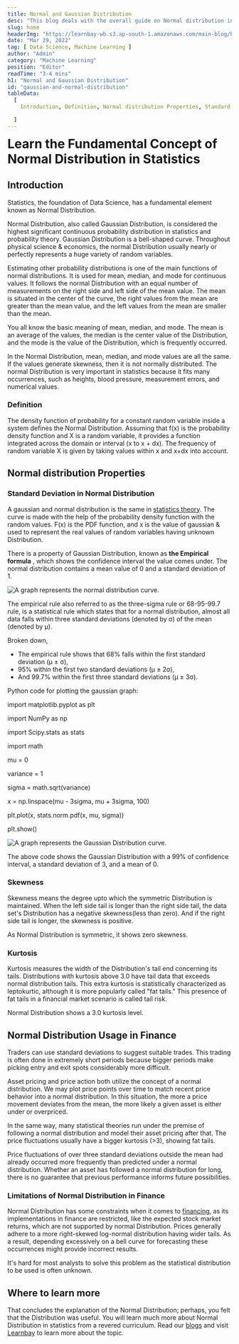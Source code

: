 ```yaml
---
title: Normal and Gaussian Distribution
desc: "This blog deals with the overall guide on Normal distribution in statistics. Here you will learn the basics of the normal distribution to its applications in statistical analysis by estimating probability distribution and probability."
slug: home
headerImg: "https://learnbay-wb.s3.ap-south-1.amazonaws.com/main-blog/blog/gaussian.png"
date: "Mar 29, 2022"
tag: [ Data Science, Machine Learning ]
author: "Admin"
category: "Machine Learning"
position: "Editor"
readTime: "3-4 mins"
h1: "Normal and Gaussian Distribution"
id: "gaussian-and-normal-distribution"
tableData:
  [
    Introduction, Definition, Normal distribution Properties, Standard Deviation in Normal Distribution, Skewness, Kurtosis, Normal Distribution Usage in Finance, Limitations of Normal Distribution in Finance,  Where to learn more 

  ]
---
```




<span style=" font-weight:bold; font-size:28px"> Learn the Fundamental Concept of Normal Distribution in Statistics</span>

## Introduction

Statistics, the foundation of Data Science, has a fundamental element known as Normal Distribution.

Normal Distribution, also called Gaussian Distribution, is considered the highest significant continuous probability distribution in statistics and probability theory. Gaussian Distribution is a bell-shaped curve. Throughout physical science & economics, the normal Distribution usually nearly or perfectly represents a huge variety of random variables.

Estimating other probability distributions is one of the main functions of normal distributions. It is used for mean, median, and mode for continuous values. It follows the normal Distribution with an equal number of measurements on the right side and left side of the mean value. The mean is situated in the center of the curve, the right values from the mean are greater than the mean value, and the left values from the mean are smaller than the mean.

You all know the basic meaning of mean, median, and mode. The mean is an average of the values, the median is the center value of the Distribution, and the mode is the value of the Distribution, which is frequently occurred.

In the Normal Distribution, mean, median, and mode values are all the same. If the values generate skewness, then it is not normally distributed. The normal Distribution is very important in statistics because it fits many occurrences, such as heights, blood pressure, measurement errors, and numerical values.

### Definition   

The density function of probability for a constant random variable inside a system defines the Normal Distribution. Assuming that f(x) is the probability density function and X is a random variable, it provides a function integrated across the domain or interval (x to x + dx). The frequency of random variable X is given by taking values within x and x+dx into account.

## Normal distribution Properties  

### Standard Deviation in Normal Distribution

A gaussian and normal distribution is the same in <a href="https://blog.learnbay.co/top-50-interview-question-on-statistics" target="_blank">statistics theory</a>. The curve is made with the help of the probability density function with the random values. F(x) is the PDF function, and x is the value of gaussian & used to represent the real values of random variables having unknown Distribution.

There is a property of Gaussian Distribution, known as **the Empirical formula** , which shows the confidence interval the value comes under. The normal distribution contains a mean value of 0 and a standard deviation of 1.

<Image src="https://learnbay-wb.s3.ap-south-1.amazonaws.com/main-blog/blog/gaussian1.GiF" alt="A graph represents the normal distribution curve." class="img"/>

The empirical rule also referred to as the three-sigma rule or 68-95-99.7 rule, is a statistical rule which states that for a normal distribution, almost all data falls within three standard deviations (denoted by σ) of the mean (denoted by µ).

Broken down,

- The empirical rule shows that 68% falls within the first standard deviation (µ ± σ),
- 95% within the first two standard deviations (µ ± 2σ),
- And 99.7% within the first three standard deviations (µ ± 3σ).

Python code for plotting the gaussian graph:

import matplotlib.pyplot as plt

import NumPy as np

import Scipy.stats as stats

import math

mu = 0

variance = 1

sigma = math.sqrt(variance)

x = np.linspace(mu - 3sigma, mu + 3sigma, 100)

plt.plot(x, stats.norm.pdf(x, mu, sigma))

plt.show()

<Image src="https://learnbay-wb.s3.ap-south-1.amazonaws.com/main-blog/blog/gaussian2.png" alt="A graph represents the Gaussian Distribution curve." class="img"/>

The above code shows the Gaussian Distribution with a 99% of confidence interval, a standard deviation of 3, and a mean of 0.

### Skewness   

Skewness means the degree upto which the symmetric Distribution is maintained. When the left side tail is longer than the right side tail, the data set's Distribution has a negative skewness(less than zero). And if the right side tail is longer, the skewness is positive.

As Normal Distribution is symmetric, it shows zero skewness.

### Kurtosis

Kurtosis measures the width of the Distribution's tail end concerning its tails. Distributions with kurtosis above 3.0 have tail data that exceeds normal distribution tails. This extra kurtosis is statistically characterized as leptokurtic, although it is more popularly called "fat tails." This presence of fat tails in a financial market scenario is called tail risk.

Normal Distribution shows a 3.0 kurtosis level.

## Normal Distribution Usage in Finance  

Traders can use standard deviations to suggest suitable trades. This trading is often done in extremely short periods because bigger periods make picking entry and exit spots considerably more difficult.

Asset pricing and price action both utilize the concept of a normal distribution. We may plot price points over time to match recent price behavior into a normal distribution. In this situation, the more a price movement deviates from the mean, the more likely a given asset is either under or overpriced.

In the same way, many statistical theories run under the premise of following a normal distribution and model their asset pricing after that. The price fluctuations usually have a bigger kurtosis (\>3), showing fat tails.

Price fluctuations of over three standard deviations outside the mean had already occurred more frequently than predicted under a normal distribution. Whether an asset has followed a normal distribution for long, there is no guarantee that previous performance informs future possibilities.

### Limitations of Normal Distribution in Finance  

Normal Distribution has some constraints when it comes to <a href="https://blog.learnbay.co/banking-finance-services-insurance-sector-know-how-to-achieve-the-most-lucrative-salary-package" target="_blank">financing</a>, as its implementations in finance are restricted, like the expected stock market returns, which are not supported by normal Distribution. Prices generally adhere to a more right-skewed log-normal distribution having wider tails. As a result, depending excessively on a bell curve for forecasting these occurrences might provide incorrect results.

It's hard for most analysts to solve this problem as the statistical distribution to be used is often unknown.

## Where to learn more   

That concludes the explanation of the Normal Distribution; perhaps, you felt that the Distribution was useful. You will learn much more about Normal Distribution in statistics from a revered curriculum. Read our <a href="https://blog.learnbay.co/" target="_blank">blogs</a> and visit <a href="https://www.learnbay.co/" target="_blank">Learnbay</a> to learn more about the topic.